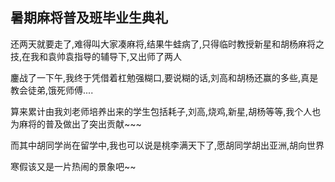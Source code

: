## 暑期麻将普及班毕业生典礼 ##

还两天就要走了,难得叫大家凑麻将,结果牛蛙病了,只得临时教授新星和胡杨麻将之技,在我和袁帅袁指导的辅导下,又出师了两人

 

鏖战了一下午,我终于凭借着杠勉强糊口,要说糊的话,刘高和胡杨还赢的多些,真是教会徒弟,饿死师傅....

 

算来累计由我刘老师培养出来的学生包括耗子,刘高,烧鸡,新星,胡杨等等,我个人也为麻将的普及做出了突出贡献~~~

 

而其中胡同学尚在留学中,我也可以说是桃李满天下了,愿胡同学胡出亚洲,胡向世界

 

寒假该又是一片热闹的景象吧~~